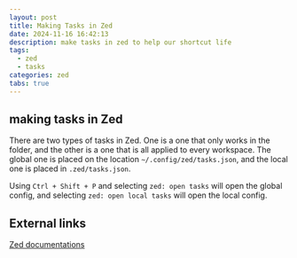 ```yaml
---
layout: post
title: Making Tasks in Zed
date: 2024-11-16 16:42:13
description: make tasks in zed to help our shortcut life
tags:
  - zed
  - tasks
categories: zed
tabs: true
---
```


## making tasks in Zed
There are two types of tasks in Zed. One is a one that only works in the folder, and the other is a one that is all applied to every workspace. The global one is placed on the location `~/.config/zed/tasks.json`, and the local one is placed in `.zed/tasks.json`.

Using `Ctrl + Shift + P` and selecting `zed: open tasks` will open the global config, and selecting `zed: open local tasks` will open the local config. 

## External links
[Zed documentations](https://zed.dev/docs/tasks)
